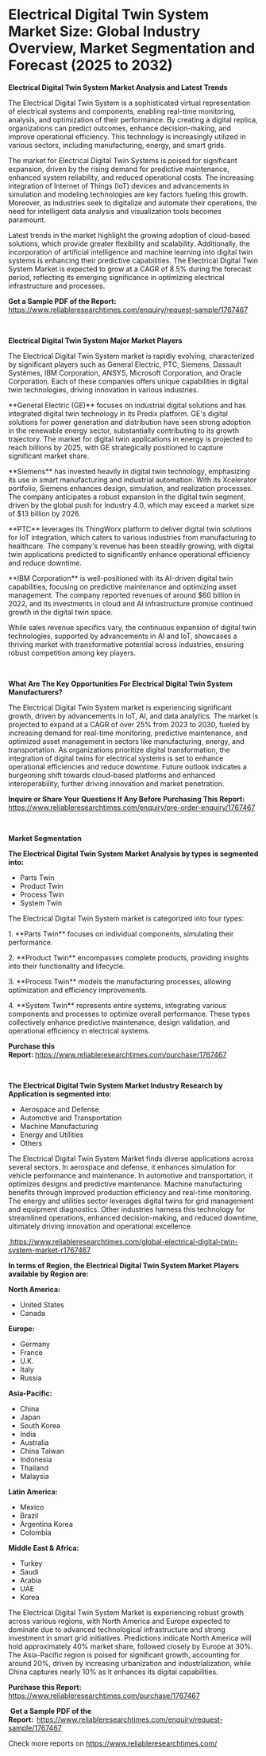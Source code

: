 <p><h1>Electrical Digital Twin System Market Size: Global Industry Overview, Market Segmentation and Forecast (2025 to 2032)</h1></p><p><strong>Electrical Digital Twin System Market Analysis and Latest Trends</strong></p>
<p><p>The Electrical Digital Twin System is a sophisticated virtual representation of electrical systems and components, enabling real-time monitoring, analysis, and optimization of their performance. By creating a digital replica, organizations can predict outcomes, enhance decision-making, and improve operational efficiency. This technology is increasingly utilized in various sectors, including manufacturing, energy, and smart grids.</p><p>The market for Electrical Digital Twin Systems is poised for significant expansion, driven by the rising demand for predictive maintenance, enhanced system reliability, and reduced operational costs. The increasing integration of Internet of Things (IoT) devices and advancements in simulation and modeling technologies are key factors fueling this growth. Moreover, as industries seek to digitalize and automate their operations, the need for intelligent data analysis and visualization tools becomes paramount.</p><p>Latest trends in the market highlight the growing adoption of cloud-based solutions, which provide greater flexibility and scalability. Additionally, the incorporation of artificial intelligence and machine learning into digital twin systems is enhancing their predictive capabilities. The Electrical Digital Twin System Market is expected to grow at a CAGR of 8.5% during the forecast period, reflecting its emerging significance in optimizing electrical infrastructure and processes.</p></p>
<p><strong>Get a Sample PDF of the Report:&nbsp;</strong> <a href="https://www.reliableresearchtimes.com/enquiry/request-sample/1767467?utm_campaign=3264&utm_medium=2&utm_source=Github&utm_content=ia&utm_term=11042025&utm_id=electrical-digital-twin-system">https://www.reliableresearchtimes.com/enquiry/request-sample/1767467</a></p>
<p>&nbsp;</p>
<p><strong>Electrical Digital Twin System Major Market Players</strong></p>
<p><p>The Electrical Digital Twin System market is rapidly evolving, characterized by significant players such as General Electric, PTC, Siemens, Dassault Systèmes, IBM Corporation, ANSYS, Microsoft Corporation, and Oracle Corporation. Each of these companies offers unique capabilities in digital twin technologies, driving innovation in various industries.</p><p>**General Electric (GE)** focuses on industrial digital solutions and has integrated digital twin technology in its Predix platform. GE's digital solutions for power generation and distribution have seen strong adoption in the renewable energy sector, substantially contributing to its growth trajectory. The market for digital twin applications in energy is projected to reach billions by 2025, with GE strategically positioned to capture significant market share.</p><p>**Siemens** has invested heavily in digital twin technology, emphasizing its use in smart manufacturing and industrial automation. With its Xcelerator portfolio, Siemens enhances design, simulation, and realization processes. The company anticipates a robust expansion in the digital twin segment, driven by the global push for Industry 4.0, which may exceed a market size of $13 billion by 2026.</p><p>**PTC** leverages its ThingWorx platform to deliver digital twin solutions for IoT integration, which caters to various industries from manufacturing to healthcare. The company's revenue has been steadily growing, with digital twin applications predicted to significantly enhance operational efficiency and reduce downtime.</p><p>**IBM Corporation** is well-positioned with its AI-driven digital twin capabilities, focusing on predictive maintenance and optimizing asset management. The company reported revenues of around $60 billion in 2022, and its investments in cloud and AI infrastructure promise continued growth in the digital twin space.</p><p>While sales revenue specifics vary, the continuous expansion of digital twin technologies, supported by advancements in AI and IoT, showcases a thriving market with transformative potential across industries, ensuring robust competition among key players.</p></p>
<p>&nbsp;</p>
<p><strong>What Are The Key Opportunities For Electrical Digital Twin System Manufacturers?</strong></p>
<p><p>The Electrical Digital Twin System market is experiencing significant growth, driven by advancements in IoT, AI, and data analytics. The market is projected to expand at a CAGR of over 25% from 2023 to 2030, fueled by increasing demand for real-time monitoring, predictive maintenance, and optimized asset management in sectors like manufacturing, energy, and transportation. As organizations prioritize digital transformation, the integration of digital twins for electrical systems is set to enhance operational efficiencies and reduce downtime. Future outlook indicates a burgeoning shift towards cloud-based platforms and enhanced interoperability, further driving innovation and market penetration.</p></p>
<p><strong>Inquire or Share Your Questions If Any Before Purchasing This Report:</strong> <a href="https://www.reliableresearchtimes.com/enquiry/pre-order-enquiry/1767467?utm_campaign=3264&utm_medium=2&utm_source=Github&utm_content=ia&utm_term=11042025&utm_id=electrical-digital-twin-system">https://www.reliableresearchtimes.com/enquiry/pre-order-enquiry/1767467</a></p>
<p>&nbsp;</p>
<p><strong>Market Segmentation</strong></p>
<p><strong>The Electrical Digital Twin System Market Analysis by types is segmented into:</strong></p>
<p><ul><li>Parts Twin</li><li>Product Twin</li><li>Process Twin</li><li>System Twin</li></ul></p>
<p><p>The Electrical Digital Twin System market is categorized into four types: </p><p>1. **Parts Twin** focuses on individual components, simulating their performance.</p><p>2. **Product Twin** encompasses complete products, providing insights into their functionality and lifecycle.</p><p>3. **Process Twin** models the manufacturing processes, allowing optimization and efficiency improvements. </p><p>4. **System Twin** represents entire systems, integrating various components and processes to optimize overall performance. These types collectively enhance predictive maintenance, design validation, and operational efficiency in electrical systems.</p></p>
<p><strong>Purchase this Report:&nbsp;</strong><a href="https://www.reliableresearchtimes.com/purchase/1767467?utm_campaign=3264&utm_medium=2&utm_source=Github&utm_content=ia&utm_term=11042025&utm_id=electrical-digital-twin-system">https://www.reliableresearchtimes.com/purchase/1767467</a></p>
<p>&nbsp;</p>
<p><strong>The Electrical Digital Twin System Market Industry Research by Application is segmented into:</strong></p>
<p><ul><li>Aerospace and Defense</li><li>Automotive and Transportation</li><li>Machine Manufacturing</li><li>Energy and Utilities</li><li>Others</li></ul></p>
<p><p>The Electrical Digital Twin System Market finds diverse applications across several sectors. In aerospace and defense, it enhances simulation for vehicle performance and maintenance. In automotive and transportation, it optimizes designs and predictive maintenance. Machine manufacturing benefits through improved production efficiency and real-time monitoring. The energy and utilities sector leverages digital twins for grid management and equipment diagnostics. Other industries harness this technology for streamlined operations, enhanced decision-making, and reduced downtime, ultimately driving innovation and operational excellence.</p></p>
<p><a href="https://www.reliableresearchtimes.com/global-electrical-digital-twin-system-market-r1767467?utm_campaign=3264&utm_medium=2&utm_source=Github&utm_content=ia&utm_term=11042025&utm_id=electrical-digital-twin-system">&nbsp;https://www.reliableresearchtimes.com/global-electrical-digital-twin-system-market-r1767467</a></p>
<p><strong>In terms of Region, the Electrical Digital Twin System Market Players available by Region are:</strong></p>
<p>
    <p> <strong> North America: </strong>
        <ul>
            <li>United States</li>
            <li>Canada</li>
        </ul>
        </p> 
    <p> <strong> Europe: </strong>
        <ul>
            <li>Germany</li>
            <li>France</li>
            <li>U.K.</li>
            <li>Italy</li>
            <li>Russia</li>
        </ul>
        </p> 
    <p> <strong> Asia-Pacific: </strong>
        <ul>
            <li>China</li>
            <li>Japan</li>
            <li>South Korea</li>
            <li>India</li>
            <li>Australia</li>
            <li>China Taiwan</li>
            <li>Indonesia</li>
            <li>Thailand</li>
            <li>Malaysia</li>
        </ul>
        </p> 
    <p> <strong> Latin America: </strong>
        <ul>
            <li>Mexico</li>
            <li>Brazil</li>
            <li>Argentina Korea</li>
            <li>Colombia</li>
        </ul>
        </p> 
    <p> <strong> Middle East & Africa: </strong>
        <ul>
            <li>Turkey</li>
            <li>Saudi</li>
            <li>Arabia</li>
            <li>UAE</li>
            <li>Korea</li>
        </ul>
    </p>
    </p>
<p><p>The Electrical Digital Twin System Market is experiencing robust growth across various regions, with North America and Europe expected to dominate due to advanced technological infrastructure and strong investment in smart grid initiatives. Predictions indicate North America will hold approximately 40% market share, followed closely by Europe at 30%. The Asia-Pacific region is poised for significant growth, accounting for around 20%, driven by increasing urbanization and industrialization, while China captures nearly 10% as it enhances its digital capabilities.</p></p>
<p><strong>Purchase this Report: </strong><a href="https://www.reliableresearchtimes.com/purchase/1767467?utm_campaign=3264&utm_medium=2&utm_source=Github&utm_content=ia&utm_term=11042025&utm_id=electrical-digital-twin-system">https://www.reliableresearchtimes.com/purchase/1767467</a></p>
<p>&nbsp;<strong>Get a Sample PDF of the Report:&nbsp;&nbsp;</strong><a href="https://www.reliableresearchtimes.com/enquiry/request-sample/1767467?utm_campaign=3264&utm_medium=2&utm_source=Github&utm_content=ia&utm_term=11042025&utm_id=electrical-digital-twin-system">https://www.reliableresearchtimes.com/enquiry/request-sample/1767467</a></p>
<p><strong></strong></p>
<p>Check more reports on <a href="https://www.reliableresearchtimes.com/?utm_campaign=3264&utm_medium=2&utm_source=Github&utm_content=ia&utm_term=11042025&utm_id=electrical-digital-twin-system">https://www.reliableresearchtimes.com/</a></p>